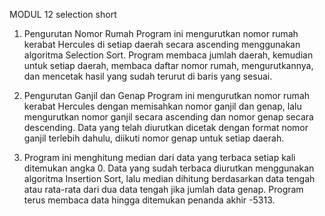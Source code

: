 MODUL 12 selection short

1. Pengurutan Nomor Rumah
Program ini mengurutkan nomor rumah kerabat Hercules di setiap daerah secara ascending menggunakan algoritma Selection Sort. Program membaca jumlah daerah, kemudian untuk setiap daerah, membaca daftar nomor rumah, mengurutkannya, dan mencetak hasil yang sudah terurut di baris yang sesuai.

2.  Pengurutan Ganjil dan Genap
Program ini mengurutkan nomor rumah kerabat Hercules dengan memisahkan nomor ganjil dan genap, lalu mengurutkan nomor ganjil secara ascending dan nomor genap secara descending. Data yang telah diurutkan dicetak dengan format nomor ganjil terlebih dahulu, diikuti nomor genap untuk setiap daerah.


3. Program ini menghitung median dari data yang terbaca setiap kali ditemukan angka 0. Data yang sudah terbaca diurutkan menggunakan algoritma Insertion Sort, lalu median dihitung berdasarkan data tengah atau rata-rata dari dua data tengah jika jumlah data genap. Program terus membaca data hingga ditemukan penanda akhir -5313.

